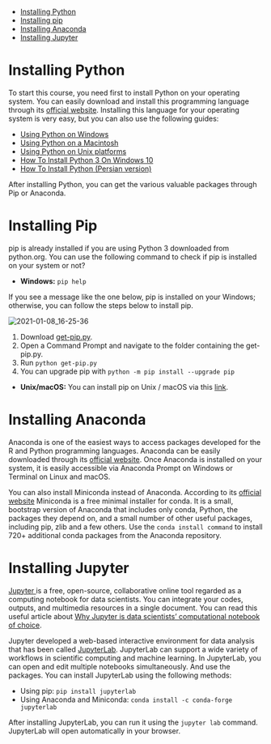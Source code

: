 * [Installing Python](#installing-python)
* [Installing pip](#installing-pip)
* [Installing Anaconda](#installing-anaconda)
* [Installing Jupyter](#installing-jupyter)

# Installing Python
To start this course, you need first to install Python on your operating system. You can easily download and install this programming language through its [official website](https://www.python.org/). Installing this language for your operating system is very easy, but you can also use the following guides:
* [Using Python on Windows](https://docs.python.org/3/using/windows.html)
* [Using Python on a Macintosh](https://docs.python.org/3/using/mac.html)
* [Using Python on Unix platforms](https://docs.python.org/3/using/unix.html)
* [How To Install Python 3 On Windows 10](https://phoenixnap.com/kb/how-to-install-python-3-windows)
* [How To Install Python (Persian version)](https://blog.faradars.org/%D9%86%D8%B5%D8%A8-%D9%BE%D8%A7%DB%8C%D8%AA%D9%88%D9%86-%D8%AF%D8%B1-%D9%88%DB%8C%D9%86%D8%AF%D9%88%D8%B2/)

After installing Python, you can get the various valuable packages through Pip or Anaconda.

# Installing Pip
pip is already installed if you are using Python 3 downloaded from python.org. You can use the following command to check if pip is installed on your system or not?
* **Windows:** `pip help`

If you see a message like the one below, pip is installed on your Windows; otherwise, you can follow the steps below to install pip.

![2021-01-08_16-25-36](https://user-images.githubusercontent.com/8090866/104019939-a7ca4d80-51d1-11eb-9005-f79b4d331798.png)


1. Download [get-pip.py](https://bootstrap.pypa.io/get-pip.py).
2. Open a Command Prompt and navigate to the folder containing the get-pip.py.
3. Run `python get-pip.py`
4. You can upgrade pip with `python -m pip install --upgrade pip`


* **Unix/macOS:** You can install pip on Unix / macOS via this [link](https://ahmadawais.com/install-pip-macos-os-x-python/).


# Installing Anaconda
Anaconda is one of the easiest ways to access packages developed for the R and Python programming languages. Anaconda can be easily downloaded through its [official website](https://www.anaconda.com/products/individual). Once Anaconda is installed on your system, it is easily accessible via Anaconda Prompt on Windows or Terminal on Linux and macOS.

You can also install Miniconda instead of Anaconda. According to its [official website](https://docs.conda.io/en/latest/miniconda.html) Miniconda is a free minimal installer for conda. It is a small, bootstrap version of Anaconda that includes only conda, Python, the packages they depend on, and a small number of other useful packages, including pip, zlib and a few others. Use the `conda install command` to install 720+ additional conda packages from the Anaconda repository.

# Installing Jupyter
[Jupyter ](https://jupyter.org/)is a free, open-source, collaborative online tool regarded as a computing notebook for data scientists. You can integrate your codes, outputs, and multimedia resources in a single document. You can read this useful article about [Why Jupyter is data scientists’ computational notebook of choice](https://www.nature.com/articles/d41586-018-07196-1). 

Jupyter developed a web-based interactive environment for data analysis that has been called [JupyterLab](https://youtu.be/A5YyoCKxEOU). JupyterLab can support a wide variety of workflows in scientific computing and machine learning.  In JupyterLab, you can open and edit multiple notebooks simultaneously. And use the packages.
You can install JupyterLab using the following methods:
* Using pip: `pip install jupyterlab`
* Using Anaconda and Miniconda: `conda install -c conda-forge jupyterlab`

After installing JupyterLab, you can run it using the `jupyter lab` command. JupyterLab will open automatically in your browser.
 
